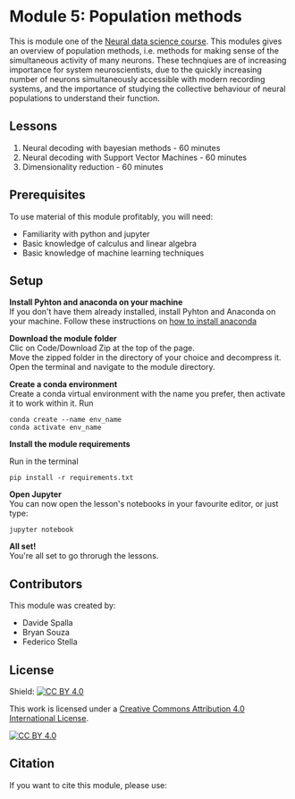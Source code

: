 # Module 5: Population methods
This is module one of the [Neural data science course](https://neural-data-science-course.github.io/).
This modules gives an overview of population methods, i.e. methods for making sense of the simultaneous activity of many neurons.
These technqiues are of increasing importance for system neuroscientists, due to the quickly increasing number of neurons simultaneously accessible with modern recording systems, and the importance of studying the collective behaviour of neural populations to understand their function.

## Lessons
01. Neural decoding with bayesian methods - 60 minutes 
02. Neural decoding with Support Vector Machines - 60 minutes
03. Dimensionality reduction - 60 minutes

## Prerequisites
To use material of this module profitably, you will need:  
* Familiarity with python and jupyter
* Basic knowledge of calculus and linear algebra
* Basic knowledge of machine learning techniques

## Setup

**Install Pyhton and anaconda on your machine**  
If you don't have them already installed, install Pyhton and Anaconda on your machine.
Follow these instructions on [how to install anaconda](https://docs.anaconda.com/anaconda/install/)

**Download the module folder**  
Clic on Code/Download Zip at the top of the page.  
Move the zipped folder in the directory of your choice and decompress it.  
Open the terminal and navigate to the module directory.


**Create a conda environment**  
Create a conda virtual environment with the name you prefer, then activate it to work within it.
Run

```
conda create --name env_name
conda activate env_name
```
 
**Install the module requirements**

Run in the terminal

```
pip install -r requirements.txt
```
**Open Jupyter**  
You can now open the lesson's notebooks in your favourite editor, or just type:

```
jupyter notebook
```

**All set!**  
You're all set to go throrugh the lessons.

## Contributors
This module was created by:  
* Davide Spalla
* Bryan Souza
* Federico Stella

## License


Shield: [![CC BY 4.0][cc-by-shield]][cc-by]

This work is licensed under a
[Creative Commons Attribution 4.0 International License][cc-by].

[![CC BY 4.0][cc-by-image]][cc-by]

[cc-by]: http://creativecommons.org/licenses/by/4.0/
[cc-by-image]: https://i.creativecommons.org/l/by/4.0/88x31.png
[cc-by-shield]: https://img.shields.io/badge/License-CC%20BY%204.0-lightgrey.svg

## Citation
If you want to cite this module, please use: